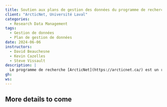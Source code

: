 ```yaml
---
title: Soutien aux plans de gestion des données du programme de recherche ArcticNet
client: "ArcticNet, Université Laval"
categories: 
  - Research Data Management
tags: 
  - Gestion de données 
  - Plan de gestion de données 
date: 2024-06-06
instructors:
  - David Beauchesne
  - Kevin Cazelles
  - Steve Vissault
description: | 
  Le programme de recherche [ArcticNet](https://arcticnet.ca/) est un réseau canadien de plus de 230 chercheurs étudiant la santé humaine, les sciences naturelles et les sciences sociales de l'Arctique. Nous avons aidé les chercheurs principaux à adopter les meilleures pratiques en matière de gestion des données en examinant la gestion de leurs plans de données à la lumière des principes [FAIR](https://www.go-fair.org/fair-principles/).
gh: 
ws: 
---
```



## More details to come
